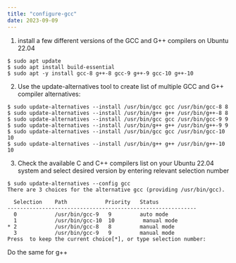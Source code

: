 ```yaml
---
title: "configure-gcc"
date: 2023-09-09
---
```


1. install a few different versions of the GCC and G++ compilers on Ubuntu 22.04
```
$ sudo apt update
$ sudo apt install build-essential
$ sudo apt -y install gcc-8 g++-8 gcc-9 g++-9 gcc-10 g++-10
```

2. Use the update-alternatives tool to create list of multiple GCC and G++ compiler alternatives:
```
$ sudo update-alternatives --install /usr/bin/gcc gcc /usr/bin/gcc-8 8
$ sudo update-alternatives --install /usr/bin/g++ g++ /usr/bin/g++-8 8
$ sudo update-alternatives --install /usr/bin/gcc gcc /usr/bin/gcc-9 9
$ sudo update-alternatives --install /usr/bin/g++ g++ /usr/bin/g++-9 9
$ sudo update-alternatives --install /usr/bin/gcc gcc /usr/bin/gcc-10 10
$ sudo update-alternatives --install /usr/bin/g++ g++ /usr/bin/g++-10 10
```

3. Check the available C and C++ compilers list on your Ubuntu 22.04 system and select desired version by entering relevant selection number
```
$ sudo update-alternatives --config gcc
There are 3 choices for the alternative gcc (providing /usr/bin/gcc).

  Selection    Path            Priority   Status
------------------------------------------------------------
  0            /usr/bin/gcc-9   9         auto mode
  1            /usr/bin/gcc-10  10         manual mode
* 2            /usr/bin/gcc-8   8         manual mode
  3            /usr/bin/gcc-9   9         manual mode
Press  to keep the current choice[*], or type selection number: 
```
Do the same for g++

